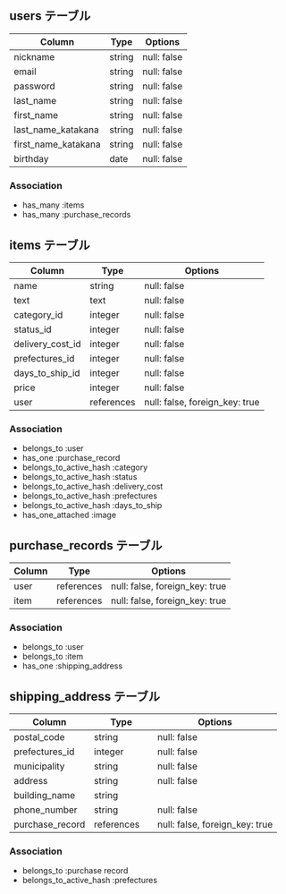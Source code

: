 ## users テーブル

| Column         | Type   | Options     |
| --------       | ------ | ----------- |
| nickname       | string | null: false |
| email          | string | null: false |
| password       | string | null: false |
| last_name           | string | null: false |
| first_name          | string | null: false |
| last_name_katakana  | string | null: false |
| first_name_katakana | string | null: false |
| birthday            | date   | null: false |


### Association

- has_many :items
- has_many :purchase_records

## items テーブル

| Column         | Type   | Options     |
| ------         | ------ | ----------- |
| name           | string | null: false |
| text           | text   | null: false |
| category_id       | integer | null: false |
| status_id         | integer | null: false |
| delivery_cost_id  | integer | null: false |
| prefectures_id    | integer | null: false |
| days_to_ship_id   | integer | null: false |
| price             | integer | null: false |
| user              | references | null: false, foreign_key: true |

### Association

- belongs_to :user
- has_one :purchase_record
- belongs_to_active_hash :category
- belongs_to_active_hash :status
- belongs_to_active_hash :delivery_cost
- belongs_to_active_hash :prefectures
- belongs_to_active_hash :days_to_ship
- has_one_attached :image

## purchase_records テーブル

| Column        | Type       | Options                        |
| ------        | ---------- | ------------------------------ |
| user          | references | null: false, foreign_key: true |
| item          | references | null: false, foreign_key: true |

### Association

- belongs_to :user
- belongs_to :item
- has_one :shipping_address


## shipping_address テーブル

| Column  | Type    | Options                        |
| ------- | ------- | ------------------------------ |
| postal_code       | string | null: false |
| prefectures_id    | integer| null: false |
| municipality      | string | null: false |
| address           | string | null: false |
| building_name     | string | 
| phone_number      | string | null: false |
| purchase_record   | references　| null: false, foreign_key: true |

### Association
- belongs_to :purchase record
- belongs_to_active_hash :prefectures
